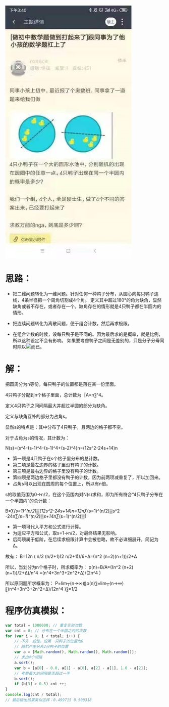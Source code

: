 ![](半池鸭子问题.jpg)

# 思路：

- 把二维问题转化为一维问题。针对任何一种鸭子分布，从圆心向每只鸭子连线，4条半径把一个周角切割成4个角。
定义其中超过180°的角为缺角，显然缺角或者不存在，或者存在一个。缺角存在的情形就是4只鸭子都在半圆内的情形。

- 把连续问题转化为离散问题，便于组合计数，然后再求极限。

- 在组合计数的时候，设每只鸭子是不同的。因为最后求的是概率，就是比例，所以这种设定不会有影响。
如果要考虑鸭子之间是无差别的，只是分子分母同时除以![](https://latex.codecogs.com/gif.latex?P_4^4=4!)而已。

# 解：

把圆周分为n等份，每只鸭子的位置都是落在某一份里面。

4只鸭子分配到n个格子里面，总计数为〖A=n〗^4。

定义4只鸭子之间间隔最大并超过半圆的部分为缺角。

定义与缺角互补的部分为占角s。

显然s的特点是：其中分布了4只鸭子，且两边的格子都不空。

对于占角为s的情况，其计数为：

N(s)=(s^4-(s-1)^4-(s-1)^4+(s-2)^4)n=(12s^2-24s+14)n
- 第一项是4只鸭子在s个格子里分布的总计数。
- 第二项是最左边界的格子里没有鸭子的计数。
- 第三项是最右边界的格子里没有鸭子的计数。
- 第四项是两边格子里都没有鸭子的计数，因为前两项减重复了，所以加回来。
- 占角s可以出现在圆周的每个位置上，所以有n倍。

s的取值范围为0→n/2，在这个范围内对N(s)求和，即为所有符合“4只鸭子分布在一个半圆内”的总计数：

B=∑_(s=1)^(n/2)▒(12s^2-24s+14)n=12n∑_(s=1)^(n/2)▒s^2 -24n∑_(s=1)^(n/2)▒s+14n∑_(s=1)^(n/2)▒1
- 第一项可代入平方和公式进行计算。
- 为适应平方和公式，取s=1→n/2，对最终结果无影响。
- 后两项属于低阶，在后续求极限计算中会被忽略，故不必详细展开，简记为Δ。

故有：
B=12n ( n/2 (n/2+1)(2 n/2+1))/6+Δ=(n^2 (n+2)(n+1))/2+Δ

所以，当划分为n个格子时，所求概率为：
p(n)=B/A=((n^2 (n+2)(n+1))/2+Δ)/n^4 =(n^4+3n^3+2n^2+Δ)/(2n^4 )

所以原问题所求概率为：
P=lim┬(n→∞)⁡〖p(n)〗=lim┬(n→∞)⁡〖(n^4+3n^3+2n^2+Δ)/(2n^4 )〗=1/2

# 程序仿真模拟：

```javascript
var total = 1000000; // 重复实验次数
var cnt = 0; // 分布在一个半圆之内的次数
for (var i = 0; i < total; i++) {
	// 不失一般性，设第一只鸭子的位置为0
	// 随机产生另外3只鸭子的位置
	var a = [Math.random(), Math.random(), Math.random()];
	// 求出4个间隔
	a.sort();
	var b = [a[0] - 0.0, a[1] - a[0], a[2] - a[1], 1.0 - a[2]];
	// 考察最大的间隔是否超过一半
	b.sort();
	if (b[3] > 0.5) cnt ++;
}
console.log(cnt / total);
// 最后输出结果类似这样：0.499715 0.500318
```
